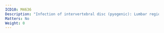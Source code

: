 ```yaml
---
ICD10: M4636
Description: "Infection of intervertebral disc (pyogenic): Lumbar region"
Matters: No
Weight: 0
---
```

